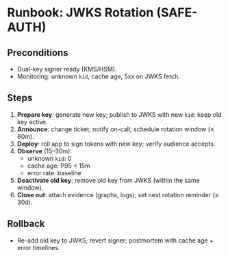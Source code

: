 # Runbook: JWKS Rotation (SAFE-AUTH)

## Preconditions
- Dual-key signer ready (KMS/HSM).
- Monitoring: unknown `kid`, cache age, 5xx on JWKS fetch.

## Steps
1) **Prepare key**: generate new key; publish to JWKS with new `kid`; keep old key active.
2) **Announce**: change ticket; notify on-call; schedule rotation window (≤ 60m).
3) **Deploy**: roll app to sign tokens with new key; verify audience accepts.
4) **Observe** (15–30m):
   - unknown `kid`: 0
   - cache age: P95 < 15m
   - error rate: baseline
5) **Deactivate old key**: remove old key from JWKS (within the same window).
6) **Close out**: attach evidence (graphs, logs); set next rotation reminder (≤ 30d).

## Rollback
- Re-add old key to JWKS; revert signer; postmortem with cache age + error timelines.
